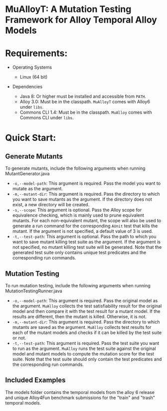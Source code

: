 # MuAlloyT: A Mutation Testing Framework for Alloy Temporal Alloy Models

# Requirements:

* Operating Systems
  - Linux (64 bit)

* Dependencies
  - Java 8: Or higher must be installed and accessible from `PATH`.
  - Alloy 3.0: Must be in the classpath.  `MuAlloyT` comes with Alloy6 
    under `libs`.
  - Commons CLI 1.4: Must be in the classpath.  `MuAlloy` comes with
    Commons CLI under `libs`.

# Quick Start:

## Generate Mutants

To generate mutants, include the following arguments when running MutantGenerator.java

 * `-o,--model-path`: This argument is required.  Pass the model you
   want to mutate as the argument.
 * `-m,--mutant-dir`: This argument is required.  Pass the directory
   to which you want to save mutants as the argument.  If the
   directory does not exist, a new directory will be created.
 * `-s,--scope`: This argument is optional.  Pass the Alloy scope for
   equivalence checking, which is mainly used to prune equivalent
   mutants.  For each non-equivalent mutant, the scope will also be
   used to generate a run command for the corresponding `AUnit` test
   that kills the mutant.  If the argument is not specified, a default
   value of 3 is used.
 * `-t,--test-path`: This argument is optional.  Pass the path to
   which you want to save mutant killing test suite as the argument.
   If the argument is not specified, no mutant killing test suite will
   be generated.  Note that the generated test suite only contains
   unique test predicates and the corresponding run commands.


## Mutation Testing

To run mutation testing, include the following arguments when running MutationTestingRunner.java

 * `-o,--model-path`: This argument is required.  Pass the original
   model as the argument.  `MuAlloy` collects the test satisfiability
   result for the original model and then compare it with the test
   result for a mutant model.  If the results are different, then the
   mutant is killed.  Otherwise, it is not.
 * `-m,--mutant-dir`: This argument is required.  Pass the directory
   to which mutants are saved as the argument.  `MuAlloy` collects
   test results for each of the mutant models and checks if it can be
   killed by the test suite or not.
 * `-t,--test-path`: This argument is required.  Pass the test suite
   you want to run as the argument.  `MuAlloy` runs the test suite
   against the original model and mutant models to compute the
   mutation score for the test suite.  Note that the test suite should
   only contain the test predicates and the corresponding run
   commands.

## Included Examples

The models folder contains the temporal models from the alloy 6 release and unique Alloy4Fun benchmark submissions for the "train" and "trash" temporal models.
